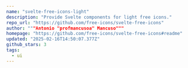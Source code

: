 ```yaml
---
name: "svelte-free-icons-light"
description: "Provide Svelte components for light free icons."
repo_url: "https://github.com/free-icons/svelte-free-icons"
author: """Antonio "profmancusoa" Mancuso"""
homepage: "https://github.com/free-icons/svelte-free-icons#readme"
updated: "2025-02-16T14:50:07.377Z"
github_stars: 3
tags: 
  - ui
---
```

